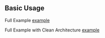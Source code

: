 ## Basic Usage
Full Example [example](https://github.com/dreamph/dbre-adapters/tree/main/example)

Full Example with Clean Architecture 
[example](https://github.com/dreamph/go-clean-architecture-template/blob/main/internal/modules/company/usecase/company_example_db_transaction_usecase.go)
